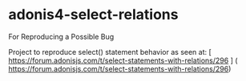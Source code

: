 # adonis4-select-relations
For Reproducing a Possible Bug 

Project to reproduce select() statement behavior as seen at:
[ https://forum.adonisjs.com/t/select-statements-with-relations/296 ]
( https://forum.adonisjs.com/t/select-statements-with-relations/296)

